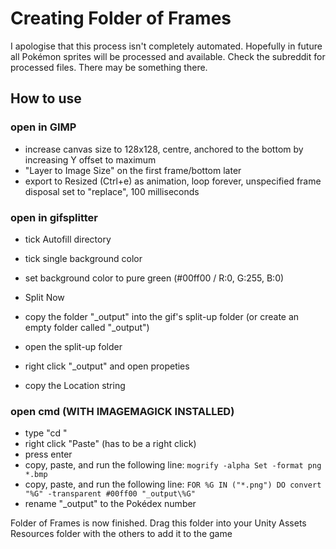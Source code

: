 # Creating Folder of Frames

I apologise that this process isn't completely automated.
Hopefully in future all Pokémon sprites will be processed and available.
Check the subreddit for processed files. There may be something there.

## How to use

### open in GIMP

* increase canvas size to 128x128, centre, anchored to the bottom by increasing Y offset to maximum
* "Layer to Image Size" on the first frame/bottom later
* export to Resized (Ctrl+e) as animation, loop forever, unspecified frame disposal set to "replace", 100 milliseconds


### open in gifsplitter

* tick Autofill directory
* tick single background color
* set background color to pure green (#00ff00 / R:0, G:255, B:0) 

* Split Now

* copy the folder "_output" into the gif's split-up folder (or create an empty folder called "_output")
* open the split-up folder
* right click "_output" and open propeties
* copy the Location string


### open cmd (WITH IMAGEMAGICK INSTALLED)

* type "cd "
* right click "Paste" (has to be a right click)
* press enter
* copy, paste, and run the following line: `mogrify -alpha Set -format png *.bmp`
* copy, paste, and run the following line: `FOR %G IN ("*.png") DO convert "%G" -transparent #00ff00 "_output\%G"`
* rename "_output" to the Pokédex number


Folder of Frames is now finished. Drag this folder into your
Unity Assets Resources folder with the others to add it to the game

